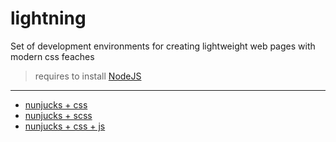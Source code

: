 # lightning

Set of development environments for creating lightweight web pages with modern css feaches

> requires to install [NodeJS](https://nodejs.org/en/)
---

- [nunjucks + css](https://github.com/zhelvis/lightning/tree/master)
- [nunjucks + scss](https://github.com/zhelvis/lightning/tree/scss)
- [nunjucks + css + js](https://github.com/zhelvis/lightning/tree/webpack)
